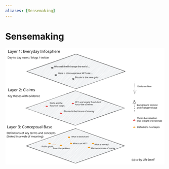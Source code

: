 ```yaml
---
aliases: [Sensemaking]
---
```


# Sensemaking

![sensemaking-3-layers-2022-03-04.excalidraw](../excalidraw/sensemaking-3-layers-2022-03-04.excalidraw.svg)
